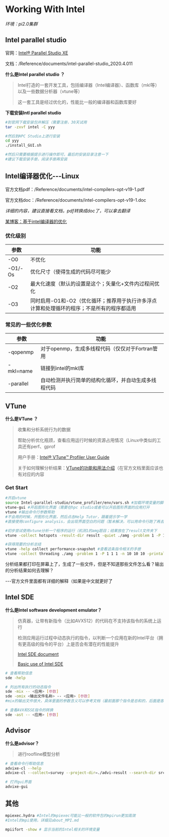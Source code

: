 # Working With Intel

*环境：pi2.0集群*

## Intel parallel studio

官网：[Intel® Parallel Studio XE](https://software.intel.com/content/www/us/en/develop/tools/parallel-studio-xe.html)

文档：/Reference/documents/intel-parallel-studio_2020.4.011

**什么是Intel parallel studio ？**

> Intel打造的一套开发工具，包括编译器（Intel编译器）、函数库（mkl等）以及一些数据分析器（vtune等）
>
> 这一套工具是经过优化的，性能比一般的编译器和函数库要好

**下载安装Intl parallel studio**

```bash
#到官网下载安装包并解压（需要注册，30天试用
tar -zxvf intel -C yyy

#然后到HPC Studio上进行安装
cd yyy
./install_GUI.sh

#然后只需要根据提示进行操作即可，最后的安装目录注意一下
#建议下载安装手册，阅读手册再安装
```



## Intel编译器优化---Linux

官方文档pdf：/Reference/documents/intel-compilers-opt-v19-1.pdf

官方文档doc：/Reference/documents/intel-compilers-opt-v19-1.doc

*详细的内容，建议直接看文档，pdf转换成doc了，可以拿去翻译*

[某博客：基于intel编译器的优化](https://blog.csdn.net/honey_yyang/article/details/7849013)

### 优化级别

| 参数    | 功能                                                         |
| ------- | ------------------------------------------------------------ |
| -O0     | 不优化                                                       |
| -O1/-Os | 优化尺寸（使得生成的代码尽可能少                             |
| -O2     | 最大化速度（默认的设置是这个；矢量化+文件内过程间优化        |
| -O3     | 同时启用-O1和-O2（优化循环；推荐用于执行许多浮点计算和处理循环的程序；不是所有的程序都适用 |

### 常见的一些优化参数

| 参数      | 功能                                                 |
| --------- | ---------------------------------------------------- |
| -qopenmp  | 对于openmp，生成多线程代码（仅仅对于Fortran管用      |
| -mkl=name | 链接到intel的mkl库                                   |
| -parallel | 自动检测并执行简单的结构化循环，并自动生成多线程代码 |



## VTune

**什么是VTune ？**

> 收集和分析系统行为的数据
>
> 帮助分析优化瓶颈，查看应用运行时候的资源占用情况（Linux中类似的工具还有perf、gprof
>
> 用户手册：[Intel® VTune™ Profiler User Guide](https://software.intel.com/content/www/us/en/develop/documentation/vtune-help/top.html)
>
> 关于如何理解分析结果：[VTune的功能和用法介绍](https://blog.csdn.net/wy_stutdy/article/details/79106501)（在官方文档里面应该也有对应的内容

### Get Start

```bash
#开启vtune
source Intel-parallel-studio/vtune_profiler/env/vars.sh #加载环境变量的脚本（或者直接加载~/cyJ/script/intel-parallel-studio.sh，这样就整个Intel套件都可以使用了
vtune-gui #开启图形化界面（需要在hpc studio或者可以开启图形界面的应用打开
vtune #输出命令行参数帮助
#不会用的时候，开图形化界面，然后点击Help Tutor，跟着提示学一学
#直接使用configure analysis，会出现界面空白的问题（暂未解决，可以用命令行跑了再去打开结果进行分析

#初步尝试使用vtune分析一个程序的运行（机测1的amg题目；结果放在了result文件夹下
vtune -collect hotspots -result-dir result -quiet ./amg -problem 1 -P 1 1 1 -n 10 10 10 -printallstats

#获得简要的分析总结
vtune -help collect performance-snapshot #查看这条指令相关的手册
vtune -collect threading ./amg -problem 1 -P 1 1 1 -n 10 10 10 -printallstats #再次尝试了一次分析
```

分析结果都打印在屏幕上了，生成了一些文件，但是不知道那些文件怎么看？输出的分析结果如何去理解？

---官方文件里面都有详细的解释（如果是中文就更好了



## Intel SDE

**什么是Intel software development emulator？**

> 仿真器，让带有新指令（比如AVX512）的代码在不支持该指令的系统上运行
>
> 检测应用运行过程中动态执行的指令，以判断一个应用在新的Intel平台（拥有更高级的指令的平台）上是否会有潜在的性能提升
>
> [Intel SDE document](https://software.intel.com/content/www/us/en/develop/articles/intel-software-development-emulator.html)
>
> [Basic use of Intel SDE](https://iq.opengenus.org/use-intel-software-development-emulator-sde/)

```bash
# 查看帮助信息
sde -help

# 列出所有执行的动态指令
sde -mix -- <应用> [参数]
sde -omix <输出文件名称> -- <应用> [参数]
#mix的输出文件很大，具体里面的参数含义可以参考文档（最前面那个指令是总和的，后面是各个函数的

# 查看AVX和SSE指令的转换
sde -ast -- <应用> [参数]
```



## Advisor

**什么是advisor？**

> 进行roofline模型分析

```bash
# 查看命令行帮助信息
advixe-cl --help
advixe-cl --collect=survey --project-dir=./advi-result --search-dir src:r=./src -- ./demo

# 打开gui界面
advixe-gui
```



## 其他

```bash
mpiexec.hydra #Intel的mpiexec可能比一般的软件包的mpirun更加高效
#Intel的mpi使用，详细见about_MPI.md

mpiifort -show # 显示当前的Intel相关的环境变量
```

